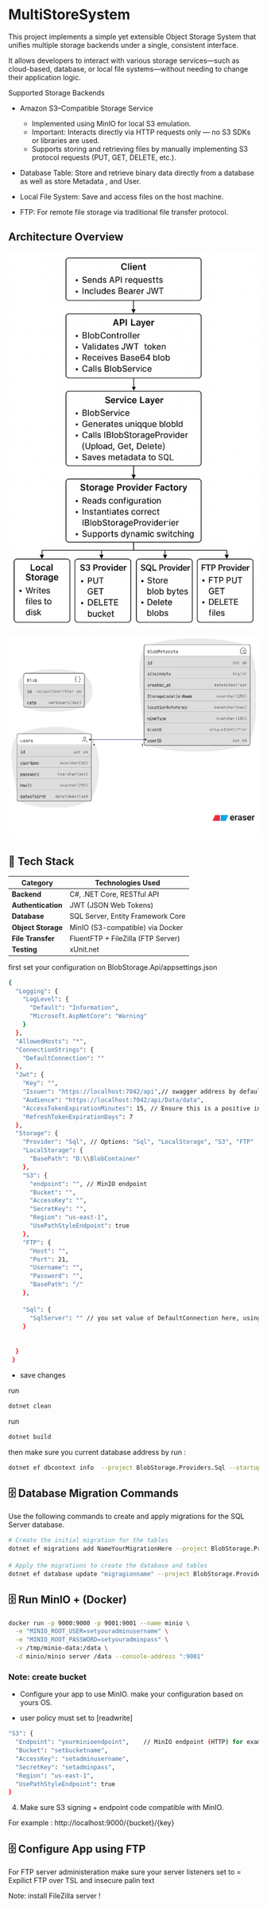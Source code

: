 # MultiStoreSystem

This project implements a simple yet extensible Object Storage System that unifies multiple storage backends under a single, consistent interface.

It allows developers to interact with various storage services—such as cloud-based, database, or local file systems—without needing to change their application logic.

Supported Storage Backends
* Amazon S3–Compatible Storage Service

  - Implemented using MinIO for local S3 emulation.
  - Important: Interacts directly via HTTP requests only — no S3 SDKs or libraries are used.
  - Supports storing and retrieving files by manually implementing S3 protocol requests (PUT, GET, DELETE, etc.).

* Database Table: Store and retrieve binary data directly from a database as well as store Metadata , and User.
* Local File System: Save and access files on the host machine.
* FTP: For remote file storage via traditional file transfer protocol.


## Architecture Overview

![MultiStoreSystem Architecture](docs/Pluggable_Blob_Storage_System.png)


![MultiStoreSystem Architecture](docs/TablesDesign.png)




## 🧩 Tech Stack

| Category            | Technologies Used |
|----------------------|-------------------|
| **Backend**          | C#, .NET Core, RESTful API |
| **Authentication**   | JWT (JSON Web Tokens) |
| **Database**         | SQL Server, Entity Framework Core |
| **Object Storage**   | MinIO (S3-compatible) via Docker |
| **File Transfer**    | FluentFTP + FileZilla (FTP Server) |
| **Testing**          | xUnit.net |






first set your configuration on BlobStorage.Api/appsettings.json 

```bash
{
  "Logging": {
    "LogLevel": {
      "Default": "Information",
      "Microsoft.AspNetCore": "Warning"
    }
  },
  "AllowedHosts": "*",
  "ConnectionStrings": {
    "DefaultConnection": ""
  },
  "Jwt": {
    "Key": "",
    "Issuer": "https://localhost:7042/api",// swagger address by default
    "Audience": "https://localhost:7042/api/Data/data",
    "AccessTokenExpirationMinutes": 15, // Ensure this is a positive integer
    "RefreshTokenExpirationDays": 7
  },
  "Storage": {
    "Provider": "Sql", // Options: "Sql", "LocalStorage", "S3", "FTP"
    "LocalStorage": {
      "BasePath": "D:\\BlobContainer"
    },
    "S3": {
      "endpoint": "", // MinIO endpoint 
      "Bucket": "",
      "AccessKey": "",
      "SecretKey": "",
      "Region": "us-east-1",
      "UsePathStyleEndpoint": true
    },
    "FTP": {
      "Host": "",
      "Port": 21,
      "Username": "",
      "Password": "",
      "BasePath": "/"
    },

    "Sql": {
      "SqlServer": "" // you set value of DefaultConnection here, using same databse
    }


  }
 }
```

- save changes
  
run 
```bash 
dotnet clean
```
 
run 
```bash 
dotnet build
```

then make sure you current database address by run : 
```bash
dotnet ef dbcontext info  --project BlobStorage.Providers.Sql --startup-project BlobStorage.Api
```



## 🗄️ Database Migration Commands

Use the following commands to create and apply migrations for the SQL Server database.

```bash
# Create the initial migration for the tables
dotnet ef migrations add NameYourMigrationHere --project BlobStorage.Providers.Sql --startup-project BlobStorage.Api --context AppDbContext

# Apply the migrations to create the database and tables
dotnet ef database update "migragionname" --project BlobStorage.Providers.Sql --startup-project BlobStorage.Api
```



## 🗄️ Run MinIO + (Docker)

```bash
docker run -p 9000:9000 -p 9001:9001 --name minio \
  -e "MINIO_ROOT_USER=setyouradminusername" \
  -e "MINIO_ROOT_PASSWORD=setyouradminpass" \
  -v /tmp/minio-data:/data \
  -d minio/minio server /data --console-address ":9001"
```




### Note: create bucket

- Configure your app to use MinIO. make your configuration based on yours OS. 

-  user policy must set to [readwrite]

```bash
"S3": {
  "Endpoint": "yourminioendpoint",    // MinIO endpoint (HTTP) for example :http://localhost:9000
  "Bucket": "setbucketname",
  "AccessKey": "setadminusername",
  "SecretKey": "setadminpass",
  "Region": "us-east-1",
  "UsePathStyleEndpoint": true
}
```
4. Make sure S3 signing + endpoint code compatible with MinIO.
 
For example : http://localhost:9000/{bucket}/{key}



## 🗄️ Configure App using FTP 
For FTP server administeration make sure your server listeners set to = Expilict FTP over TSL and insecure palin text 

Note: install FileZilla server !



